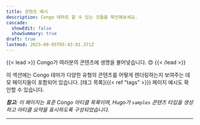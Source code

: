 ```yaml
---
title: 콘텐츠 예시
description: Congo 테마로 할 수 있는 것들을 확인해보세요.
cascade:
  showEdit: false
  showSummary: true
draft: true
lastmod: 2025-08-05T05:43:01.371Z
---
```


{{< lead >}}
Congo가 여러분의 콘텐츠에 생명을 불어넣습니다. :heart_eyes:
{{< /lead >}}

이 섹션에는 Congo 테마가 다양한 유형의 콘텐츠를 어떻게 렌더링하는지 보여주는 데모 페이지들이 포함되어 있습니다. [태그 목록]({{< ref "tags" >}}) 페이지 예시도 확인할 수 있습니다.

_**참고:** 이 페이지는 표준 Congo 아티클 목록이며, Hugo가 `samples` 콘텐츠 타입을 생성하고 아티클 요약을 표시하도록 구성되었습니다._

---
